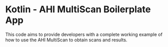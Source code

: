 # Kotlin - AHI MultiScan Boilerplate App

This code aims to provide developers with a complete working example of how to use the AHI MultiScan to obtain scans and results.
